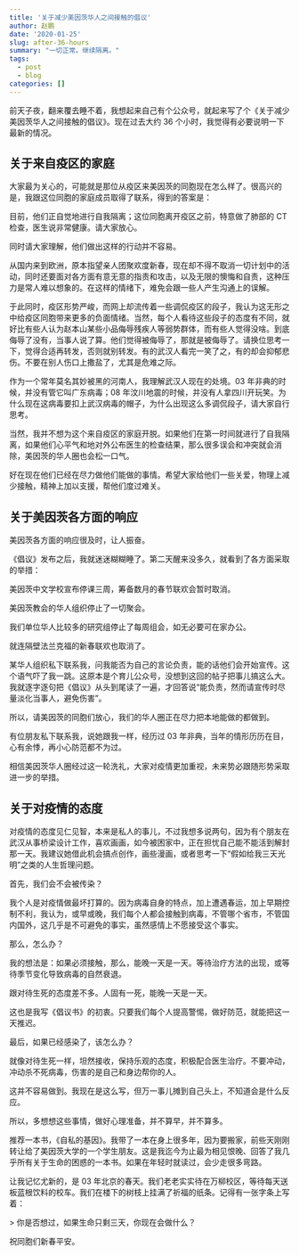 ```yaml
---
title: '关于减少美因茨华人之间接触的倡议'
author: 赵鹏
date: '2020-01-25'
slug: after-36-hours
summary: "一切正常。继续隔离。"
tags:
  - post
  - blog
categories: []
---
```




前天子夜，翻来覆去睡不着，我想起来自己有个公众号，就起来写了个《关于减少美因茨华人之间接触的倡议》。现在过去大约 36 个小时，我觉得有必要说明一下最新的情况。

## 关于来自疫区的家庭



大家最为关心的，可能就是那位从疫区来美因茨的同胞现在怎么样了。很高兴的是，我跟这位同胞的家庭成员取得了联系，得到的答案是：



目前，他们正自觉地进行自我隔离；这位同胞离开疫区之前，特意做了肺部的 CT 检查，医生说非常健康。请大家放心。



同时请大家理解，他们做出这样的行动并不容易。



从国内来到欧洲，原本指望亲人团聚欢度新春，现在却不得不取消一切计划中的活动，同时还要面对各方面有意无意的指责和攻击，以及无限的懊悔和自责，这种压力是常人难以想象的。在这样的情绪下，难免会跟一些人产生沟通上的误解。



于此同时，疫区形势严峻，而网上却流传着一些调侃疫区的段子，我认为这无形之中给疫区同胞带来更多的负面情绪。当然，每个人看待这些段子的态度有不同，就好比有些人认为赵本山某些小品侮辱残疾人等弱势群体，而有些人觉得没啥。到底侮辱了没有，当事人说了算。他们觉得被侮辱了，那就是被侮辱了。请换位思考一下，觉得合适再转发，否则就别转发。有的武汉人看完一笑了之，有的却会抑郁悲伤。不要在别人伤口上撒盐了，尤其是危难之际。



作为一个常年莫名其妙被黑的河南人，我理解武汉人现在的处境。03 年非典的时候，并没有管它叫广东病毒；08 年汶川地震的时候，并没有人拿四川开玩笑。为什么现在这病毒要扣上武汉病毒的帽子，为什么出现这么多调侃段子，请大家自行思考。



当然，我并不想为这个来自疫区的家庭开脱。如果他们在第一时间就进行了自我隔离，如果他们心平气和地对外公布医生的检查结果，那么很多误会和冲突就会消除，美因茨的华人圈也会松一口气。



好在现在他们已经在尽力做他们能做的事情。希望大家给他们一些关爱，物理上减少接触，精神上加以支援，帮他们度过难关。



## 关于美因茨各方面的响应



美因茨各方面的响应很及时，让人振奋。



《倡议》发布之后，我就迷迷糊糊睡了。第二天醒来没多久，就看到了各方面采取的举措：



美因茨中文学校宣布停课三周，筹备数月的春节联欢会暂时取消。



美因茨教会的华人组织停止了一切聚会。



我们单位华人比较多的研究组停止了每周组会，如无必要可在家办公。



就连隔壁法兰克福的新春联欢也取消了。



某华人组织私下联系我，问我能否为自己的言论负责，能的话他们会开始宣传。这个语气吓了我一跳。这原本是个育儿公众号，没想到这回的帖子把事儿搞这么大。我就逐字逐句把《倡议》从头到尾读了一遍，才回答说“能负责，然而请宣传时尽量淡化当事人，避免伤害”。



所以，请美因茨的同胞们放心，我们的华人圈正在尽力把本地能做的都做到。



有位朋友私下联系我，说她跟我一样，经历过 03 年非典，当年的情形历历在目，心有余悸，再小心防范都不为过。



相信美因茨华人圈经过这一轮洗礼，大家对疫情更加重视，未来势必跟随形势采取进一步的举措。



## 关于对疫情的态度



对疫情的态度见仁见智，本来是私人的事儿，不过我想多说两句，因为有个朋友在武汉从事桥梁设计工作，喜欢画画，如今被困家中，正在担忧自己能不能活到解封那一天。我建议她借此机会搞点创作，画些漫画，或者思考一下“假如给我三天光明”之类的人生哲理问题。



首先，我们会不会被传染？



我个人是对疫情做最坏打算的。因为病毒自身的特点，加上遭遇春运，加上早期控制不利，我认为，或早或晚，我们每个人都会接触到病毒，不管哪个省市，不管国内国外，这几乎是不可避免的事实，虽然感情上不愿接受这个事实。



那么，怎么办？



我的想法是：如果必须接触，那么，能晚一天是一天。等待治疗方法的出现，或等待季节变化导致病毒的自然衰退。



跟对待生死的态度差不多。人固有一死，能晚一天是一天。



这也是我写《倡议书》的初衷。只要我们每个人提高警惕，做好防范，就能把这一天推迟。



最后，如果已经感染了，该怎么办？



就像对待生死一样，坦然接收，保持乐观的态度，积极配合医生治疗。不要冲动，冲动杀不死病毒，伤害的是自己和身边帮你的人。



这并不容易做到。我现在是这么写，但万一事儿摊到自己头上，不知道会是什么反应。



所以，多想想这些事情，做好心理准备，并不算早，并不算多。



推荐一本书，《自私的基因》。我带了一本在身上很多年，因为要搬家，前些天刚刚转让给了美因茨大学的一个学生朋友。这是我迄今为止最为相见恨晚、回答了我几乎所有关于生命的困惑的一本书。如果在年轻时就读过，会少走很多弯路。



让我记忆尤新的，是 03 年北京的春天。我们老老实实待在万柳校区，等待每天送板蓝根饮料的校车。我们在楼下的树枝上挂满了祈福的纸条。记得有一张字条上写着：



\> 你是否想过，如果生命只剩三天，你现在会做什么？



祝同胞们新春平安。

​                                                                                                                           

